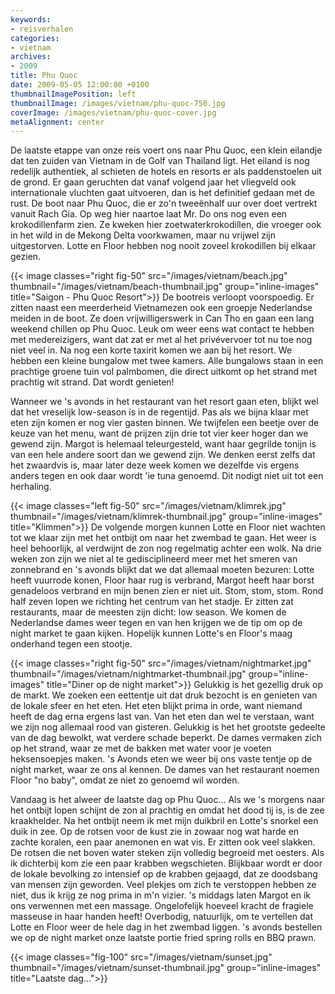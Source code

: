 ```yaml
---
keywords:
- reisverhalen
categories:
- vietnam
archives:
- 2009
title: Phu Quoc
date: 2009-05-05 12:00:00 +0100
thumbnailImagePosition: left
thumbnailImage: /images/vietnam/phu-quoc-750.jpg
coverImage: /images/vietnam/phu-quoc-cover.jpg
metaAlignment: center
---
```


De laatste etappe van onze reis voert ons naar Phu Quoc, een klein eilandje dat
ten zuiden van Vietnam in de Golf van Thailand ligt. Het eiland is nog redelijk
authentiek, al schieten de hotels en resorts er als paddenstoelen uit de grond.
Er gaan geruchten dat vanaf volgend jaar het vliegveld ook internationale
vluchten gaat uitvoeren, dan is het definitief gedaan met de rust. De boot naar
Phu Quoc, die er zo'n tweeënhalf uur over doet vertrekt vanuit Rach Gia. Op weg
hier naartoe laat Mr. Do ons nog even een krokodillenfarm zien. Ze kweken hier
zoetwaterkrokodillen, die vroeger ook in het wild in de Mekong Delta
voorkwamen, maar nu vrijwel zijn uitgestorven. Lotte en Floor hebben nog nooit
zoveel krokodillen bij elkaar gezien.

{{< image classes="right fig-50" src="/images/vietnam/beach.jpg" thumbnail="/images/vietnam/beach-thumbnail.jpg" group="inline-images" title="Saigon - Phu Quoc Resort">}}
De bootreis verloopt voorspoedig. Er zitten naast een meerderheid Vietnamezen
ook een groepje Nederlandse meiden in de boot. Ze doen vrijwilligerswerk in Can
Tho en gaan een lang weekend chillen op Phu Quoc. Leuk om weer eens wat contact
te hebben met medereizigers, want dat zat er met al het privévervoer tot nu toe
nog niet veel in. Na nog een korte taxirit komen we aan bij het resort. We
hebben een kleine bungalow met twee kamers. Alle bungalows staan in een
prachtige groene tuin vol palmbomen, die direct uitkomt op het strand met
prachtig wit strand. Dat wordt genieten!

Wanneer we 's avonds in het restaurant van het resort gaan eten, blijkt wel dat
het vreselijk low-season is in de regentijd. Pas als we bijna klaar met eten
zijn komen er nog vier gasten binnen. We twijfelen een beetje over de keuze van
het menu, want de prijzen zijn drie tot vier keer hoger dan we gewend zijn.
Margot is helemaal teleurgesteld, want haar gegrilde tonijn is van een hele
andere soort dan we gewend zijn. We denken eerst zelfs dat het zwaardvis is,
maar later deze week komen we dezelfde vis ergens anders tegen en ook daar
wordt 'ie tuna genoemd. Dit nodigt niet uit tot een herhaling.

{{< image classes="left fig-50" src="/images/vietnam/klimrek.jpg" thumbnail="/images/vietnam/klimrek-thumbnail.jpg" group="inline-images" title="Klimmen">}}
De volgende morgen kunnen Lotte en Floor niet wachten tot we klaar zijn met het
ontbijt om naar het zwembad te gaan. Het weer is heel behoorlijk, al verdwijnt
de zon nog regelmatig achter een wolk. Na drie weken zon zijn we niet al te
gedisciplineerd meer met het smeren van zonnebrand en 's avonds blijkt dat we
dat allemaal moeten bezuren: Lotte heeft vuurrode konen, Floor haar rug is
verbrand, Margot heeft haar borst genadeloos verbrand en mijn benen zien er
niet uit. Stom, stom, stom. Rond half zeven lopen we richting het centrum van
het stadje. Er zitten zat restaurants, maar de meesten zijn dicht: low season.
We komen de Nederlandse dames weer tegen en van hen krijgen we de tip om op de
night market te gaan kijken. Hopelijk kunnen Lotte's en Floor's maag onderhand
tegen een stootje.

{{< image classes="right fig-50" src="/images/vietnam/nightmarket.jpg" thumbnail="/images/vietnam/nightmarket-thumbnail.jpg" group="inline-images" title="Diner op de night market">}}
Gelukkig is het gezellig druk op de markt. We zoeken een eettentje uit dat druk
bezocht is en genieten van de lokale sfeer en het eten. Het eten blijkt prima
in orde, want niemand heeft de dag erna ergens last van. Van het eten dan wel
te verstaan, want we zijn nog allemaal rood van gisteren. Gelukkig is het het
grootste gedeelte van de dag bewolkt, wat verdere schade beperkt. De dames
vermaken zich op het strand, waar ze met de bakken met water voor je voeten
heksensoepjes maken. 's Avonds eten we weer bij ons vaste tentje op de night
market, waar ze ons al kennen. De dames van het restaurant noemen Floor "no
baby", omdat ze niet zo genoemd wil worden.

Vandaag is het alweer de laatste dag op Phu Quoc... Als we 's morgens naar het
ontbijt lopen schijnt de zon al prachtig en omdat het dood tij is, is de zee
kraakhelder. Na het ontbijt neem ik met mijn duikbril en Lotte's snorkel een
duik in zee. Op de rotsen voor de kust zie in zowaar nog wat harde en zachte
koralen, een paar anemonen en wat vis. Er zitten ook veel slakken. De rotsen
die net boven water steken zijn volledig begroeid met oesters. Als ik
dichterbij kom zie een paar krabben wegschieten. Blijkbaar wordt er door de
lokale bevolking zo intensief op de krabben gejaagd, dat ze doodsbang van
mensen zijn geworden. Veel plekjes om zich te verstoppen hebben ze niet, dus ik
krijg ze nog prima in m'n vizier. 's middags laten Margot en ik ons verwennen
met een massage. Ongelofelijk hoeveel kracht de fragiele masseuse in haar
handen heeft! Overbodig, natuurlijk, om te vertellen dat Lotte en Floor weer de
hele dag in het zwembad liggen. 's avonds bestellen we op de night market onze
laatste portie fried spring rolls en BBQ prawn.

{{< image classes="fig-100" src="/images/vietnam/sunset.jpg" thumbnail="/images/vietnam/sunset-thumbnail.jpg" group="inline-images" title="Laatste dag...">}}
